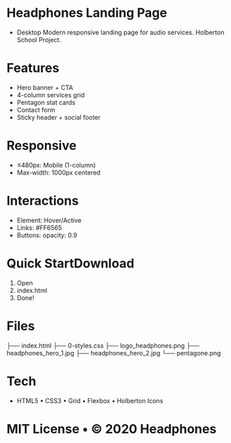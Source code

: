 
# Headphones Landing Page

- Desktop
  Modern responsive landing page for audio services. Holberton School Project. 

# Features

- Hero banner + CTA
- 4-column services grid
- Pentagon stat cards
- Contact form
- Sticky header + social footer

# Responsive
- ≤480px: Mobile (1-column)
- Max-width: 1000px centered

# Interactions
- Element: Hover/Active
- Links: #FF6565
- Buttons: opacity: 0.9

# Quick StartDownload
1. Open
2. index.html
3. Done! 

# Files

  ├── index.html
  ├── 0-styles.css
  ├── logo_headphones.png
  ├── headphones_hero_1.jpg
  ├── headphones_hero_2.jpg
  └── pentagone.png

# Tech
- HTML5 • CSS3 • Grid • Flexbox • Holberton Icons

# MIT License • © 2020 Headphones

